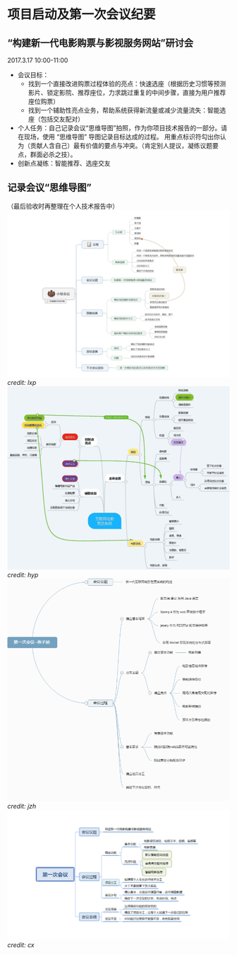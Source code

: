 # 项目启动及第一次会议纪要
## “构建新一代电影购票与影视服务网站”研讨会
2017.3.17 10:00-11:00
- 会议目标：
    + 找到一个直接改进购票过程体验的亮点：快速选座（根据历史习惯等预测影片、锁定影院、推荐座位，力求跳过重复的中间步骤，直接为用户推荐座位购票）
    + 找到一个辅助性亮点业务，帮助系统获得新流量或减少流量流失：智能选座（包括交友配对）
- 个人任务：自己记录会议“思维导图”拍照，作为你项目技术报告的一部分。请在现场，使用 “思维导图” 导图记录目标达成的过程。 用重点标识符勾出你认为（贡献人含自己）最有价值的要点与冲突。（肯定别人提议，凝练议题要点，群面必杀之技）。
- 创新点凝练：智能推荐、选座交友

## 记录会议“思维导图”
（最后验收时再整理在个人技术报告中）
![mindmap1-lxp](../assets/images/mindmap1-lxp.jpg)*credit: lxp*
![mindmap1-hyp](../assets/images/mindmap1-hyp.jpg)*credit: hyp*
![mindmap1-jzh](../assets/images/mindmap1-jzh.png)*credit: jzh*
![mindmap1-jzh](../assets/images/mindmap1-cx.png)*credit: cx*

